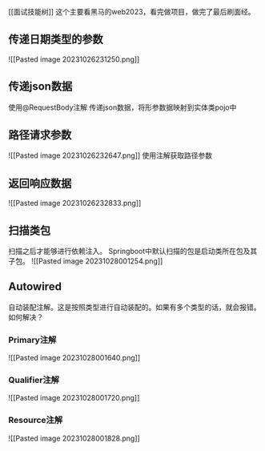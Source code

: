 [[面试技能树]]
这个主要看黑马的web2023，看完做项目，做完了最后刷面经。

## 传递日期类型的参数
![[Pasted image 20231026231250.png]]



## 传递json数据

使用@RequestBody注解
传递json数据，将形参数据映射到实体类pojo中



## 路径请求参数
![[Pasted image 20231026232647.png]]
使用注解获取路径参数


## 返回响应数据

![[Pasted image 20231026232833.png]]


## 扫描类包

扫描之后才能够进行依赖注入。
Springboot中默认扫描的包是启动类所在包及其子包。
![[Pasted image 20231028001254.png]]
## Autowired

自动装配注解。这是按照类型进行自动装配的。如果有多个类型的话，就会报错。
如何解决？
### Primary注解
![[Pasted image 20231028001640.png]]

### Qualifier注解
![[Pasted image 20231028001720.png]]

### Resource注解
![[Pasted image 20231028001828.png]]














